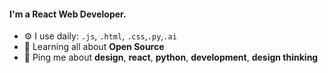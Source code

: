 #### I'm a React Web Developer.

- ⚙️ I use daily: `.js`, `.html`, `.css`,`.py`,`.ai`
- 🌱 Learning all about **Open Source**
- 💬 Ping me about **design**, **react**, **python**, **development**, **design thinking**
  



